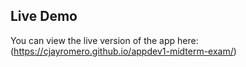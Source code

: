 ## Live Demo
You can view the live version of the app here:  
(https://cjayromero.github.io/appdev1-midterm-exam/)
